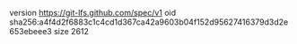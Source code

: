 version https://git-lfs.github.com/spec/v1
oid sha256:a4f4d2f6883c1c4cd1d367ca42a9603b04f152d95627416379d3d2e653ebeee3
size 2612
